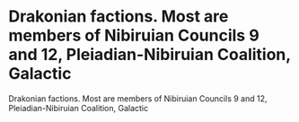 # Drakonian factions. Most are members of Nibiruian Councils 9 and 12, Pleiadian-Nibiruian Coalition, Galactic

Drakonian factions. Most are members of Nibiruian Councils 9 and 12, Pleiadian-Nibiruian Coalition, Galactic